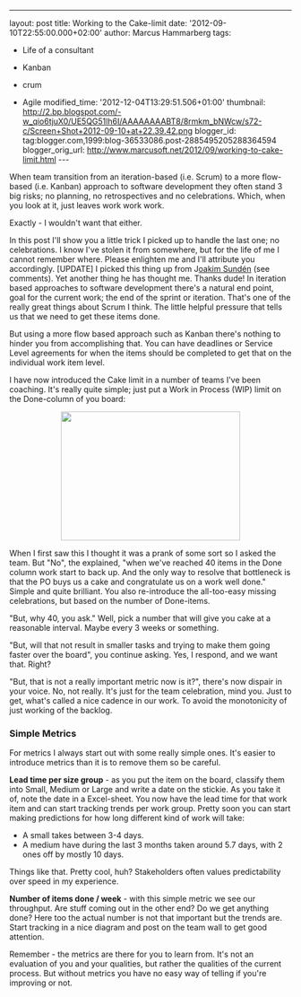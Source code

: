 ---
layout: post
title: Working to the Cake-limit
date: '2012-09-10T22:55:00.000+02:00'
author: Marcus Hammarberg
tags:
  - Life of a consultant

  - Kanban
  - crum

  - Agile
modified_time: '2012-12-04T13:29:51.506+01:00'
thumbnail: http://2.bp.blogspot.com/-w_qio6tjuX0/UE5QG51lh6I/AAAAAAAABT8/8rmkm_bNWcw/s72-c/Screen+Shot+2012-09-10+at+22.39.42.png
blogger_id: tag:blogger.com,1999:blog-36533086.post-2885495205288364594
blogger_orig_url: http://www.marcusoft.net/2012/09/working-to-cake-limit.html ---

<div dir="ltr" style="text-align: left;" trbidi="on">

When team transition from an iteration-based (i.e. Scrum) to a more
flow-based (i.e. Kanban) approach to software development they often
stand 3 big risks; no planning, no retrospectives and no celebrations.
Which, when you look at it, just leaves work work work.

Exactly - I wouldn't want that either.

In this post I'll show you a little trick I picked up to handle the last
one; no celebrations. I know I've stolen it from somewhere, but for the
life of me I cannot remember where. Please enlighten me and I'll
attribute you accordingly.
\[UPDATE\]
I picked this thing up from
J<a href="http://joakimsunden.com/" target="_blank">oakim Sundén</a>
(see comments). Yet another thing he has thought me. Thanks dude!
In iteration based approaches to software
development there's a natural end point, goal for the current work; the
end of the sprint or iteration. That's one of the really great things
about Scrum I think. The little helpful pressure that tells us that we
need to get these items done.

But using a more flow based approach such as Kanban there's nothing to
hinder you from accomplishing that. You can have deadlines or Service
Level agreements for when the items should be completed to get that on
the individual work item level.

I have now introduced the Cake limit in a number of teams I've been
coaching. It's really quite simple; just put a Work in Process (WIP)
limit on the Done-column of you board:

<div class="separator" style="clear: both; text-align: center;">

<a
href="http://2.bp.blogspot.com/-w_qio6tjuX0/UE5QG51lh6I/AAAAAAAABT8/8rmkm_bNWcw/s1600/Screen+Shot+2012-09-10+at+22.39.42.png"
data-imageanchor="1" style="margin-left: 1em; margin-right: 1em;"><img
src="http://2.bp.blogspot.com/-w_qio6tjuX0/UE5QG51lh6I/AAAAAAAABT8/8rmkm_bNWcw/s320/Screen+Shot+2012-09-10+at+22.39.42.png"
data-border="0" width="320" height="230" /></a>

</div>

When I first saw this I thought it was a prank of some sort so I asked
the team. But "No", the explained, "when we've reached 40 items in the
Done column work start to back up. And the only way to resolve that
bottleneck is that the PO buys us a cake and congratulate us on a work
well done."
Simple and quite brilliant. You also re-introduce the all-too-easy
missing celebrations, but based on the number of Done-items.

"But, why 40, you ask."
Well, pick a number that will give you cake at a reasonable interval.
Maybe every 3 weeks or something.

"But, will that not result in smaller tasks and trying to make them
going faster over the board", you continue asking.
Yes, I respond, and we want that. Right?

"But, that is not a really important metric now is it?", there's now
dispair in your voice.
No, not really. It's just for the team celebration, mind you. Just to
get, what's called a nice cadence in our work. To avoid the monotonicity
of just working of the backlog.

### Simple Metrics

For metrics I always start out with some really simple ones. It's easier
to introduce metrics than it is to remove them so be careful.

**Lead time per size group** - as you put the item on the board,
classify them into Small, Medium or Large and write a date on the
stickie. As you take it of, note the date in a Excel-sheet. You now have
the lead time for that work item and can start tracking trends per work
group. Pretty soon you can start making predictions for how long
different kind of work will take:


-   A small takes between 3-4 days.
-   A medium have during the last 3 months taken around 5.7 days, with 2
    ones off by mostly 10 days. 

<div>

Things like that. Pretty cool, huh? Stakeholders often values
predictability over speed in my experience.

</div>

<div>



</div>


**Number of items done / week** - with this simple metric we see our
throughput. Are stuff coming out in the other end? Do we get anything
done?
Here too the actual number is not that important but the trends are.
Start tracking in a nice diagram and post on the team wall to get good
attention.

Remember - the metrics are there for you to learn from. It's not an
evaluation of you and your qualities, but rather the qualities of the
current process. But without metrics you have no easy way of telling if
you're improving or not.


</div>
